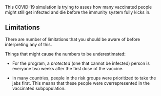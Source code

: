 This COVID-19 simulation is trying to asses how many vaccinated people might
still get infected and die before the immunity system fully kicks in.


Limitations
-----------
There are number of limitations that you should be aware of before interpreting
any of this.

Things that might cause the numbers to be underestimated:

- For the program, a _protected_ (one that cannot be infected) person is
  everyone two weeks after the first dose of the vaccine.

- In many countries, people in the risk groups were prioritized to take the jabs
  first. This means that these people were overrepresented in the vaccinated
  subpopulation.
